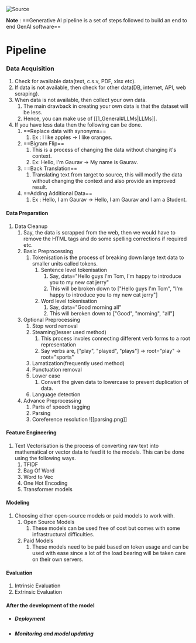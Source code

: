 ![Source](https://youtu.be/F0GQ0l2NfHA?t=1460)

**Note** : ==Generative AI pipeline is a set of steps followed to build an end to end GenAI software==

# Pipeline

### Data Acquisition
1. Check for available data(text, c.s.v, PDF, xlsx etc).
2. If data is not available, then check for other data(DB, internet, API, web scraping).
3. When data is not available, then collect your own data.
	1. The main drawback in creating your own data is that the dataset will be less.
	2. Hence, you can make use of [[1_General#LLMs|LLMs]].
4. If you have less data then the following can be done.
	1. ==Replace data with synonyms==
		1. Ex : I like apples -> I like oranges.
	2. ==Bigram Flip==
		1. This is a process of changing the data without changing it's context.
		2. Ex: Hello, I'm Gaurav -> My name is Gaurav.
	3. ==Back Translation==
		1. Translating text from target to source, this will modify the data without changing the context and also provide an improved result.
	4. ==Adding Additional Data==
		1. Ex : Hello, I am Gaurav -> Hello, I am Gaurav and I am a Student.

#### Data Preparation
1. Data Cleanup
	1. Say, the data is scrapped from the web, then we would have to remove the HTML tags and do some spelling corrections if required etc.
	2. Basic Preprocessing
		1. Tokenisation is the process of breaking down large text data to smaller units called tokens.
			1. Sentence level tokenisation 
				1. Say, data="Hello guys I'm Tom, I'm happy to introduce you to my new cat jerry"
				2. This will be broken down to \["Hello guys I'm Tom", "I'm happy to introduce you to my new cat jerry"]
			2. Word level tokenisation
				1. Say, data="Good morning all"
				2. This will beroken down to \["Good", "morning", "all"]
	3. Optional Preprocessing
		1. Stop word removal
		2. Steaming(lesser used method)
			1. This process involes connecting different verb forms to a root representation
			2. Say verbs are, \["play", "played", "plays"] -> root="play" -> root="sports"
		3. Lamatization(frequently used method)
		4. Punctuation removal
		5. Lower case
			1. Convert the given data to lowercase to prevent duplication of data.
		6. Language detection
	4. Advance Preprocessing
		1. Parts of speech tagging
		2. Parsing
		3. Coreference resolution
		![[parsing.png]]


#### Feature Engineering
1. Text Vectorisation is the process of converting raw text into mathematical or vector data to feed it to the models. This can be done using the following ways.
	1. TFIDF
	2. Bag Of Word
	3. Word to Vec
	4. One Hot Encoding
	5. Transformer models


#### Modeling
1. Choosing either open-source models or paid models to work with.
	1. Open Source Models
		1. These models can be used free of cost but comes with some infrastructural difficulties.
	2. Paid Models
		1. These models need to be paid based on token usage and can be used with ease since a lot of the load bearing will be taken care on their own servers.

#### Evaluation
1. Intrinsic Evaluation
2. Extrinsic Evaluation

#### After the development of the model
- ##### Deployment 
- ##### Monitoring and model updating
